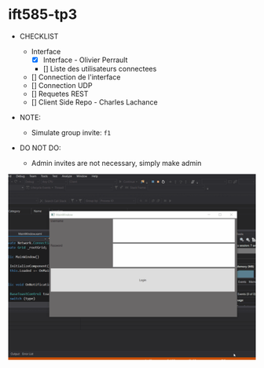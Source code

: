 # ift585-tp3

* CHECKLIST
	* Interface
		* [x] Interface - Olivier Perrault
		* [] Liste des utilisateurs connectees
	* [] Connection de l'interface
	* [] Connection UDP
	* [] Requetes REST
	* [] Client Side Repo - Charles Lachance

* NOTE:
    * Simulate group invite: `f1`

* DO NOT DO:    
    * Admin invites are not necessary, simply make admin
	
![](animation-roll.gif)

